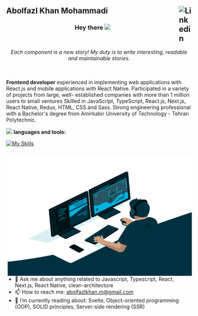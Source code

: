 <h2>Abolfazl Khan Mohammadi <a href="https://www.linkedin.com/in/abolfazl-khan-mh/">
  <img align="right" alt="Linkedin" width="35px" src="https://skillicons.dev/icons?i=linkedin" />
</a></h2>
<h3 align='center'> Hey there <img src="https://emojis.slackmojis.com/emojis/images/1531849430/4246/blob-sunglasses.gif?1531849430"  width="30"/></h3>

<br/>

<p align='center'><i>Each component is a new story! My duty is to write interesting, readable and maintainable stories.</i></p>
<br/>
<br/>
<strong>Frontend developer</strong> experienced in implementing web applications with React.js and mobile applications with React Native. Participated in a variety of projects from large, well- established companies with more than 1 million users to small ventures Skilled in JavaScript, TypeScript, React.js, Next.js, React Native, Redux, HTML, CSS and Sass. Strong engineering professional with a Bachelor's degree from Amirkabir University of Technology - Tehran Polytechnic.

<img src="https://media.giphy.com/media/WUlplcMpOCEmTGBtBW/giphy.gif" width="30"> **languages and tools:**

[![My Skills](https://skills.thijs.gg/icons?i=js,ts,react,next,redux,html,css,sass,bootstrap,nodejs,git)](https://skills.thijs.gg)


<br/>
  <img align="right" alt="GIF" src="https://github.com/Abolfazl-Khan/Abolfazl-Khan/blob/main/code.gif?raw=true" width="500" height="320" />

- 💬 Ask me about anything related to Javascript, Typescript, React, Next.js, React Native, clean-architecture
- 📫  How to reach me: abolfazlkhan.m@gmail.com
- 🌱  I’m currently reading about: Svelte, Object-oriented programming (OOP), SOLID principles, Server-side rendering (SSR)
